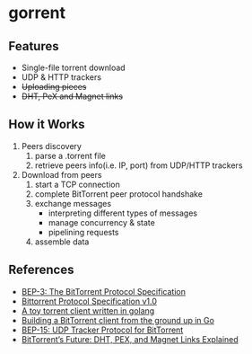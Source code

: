 # gorrent

## Features
- Single-file torrent download
- UDP & HTTP trackers
- ~~Uploading pieces~~
- ~~DHT, PeX and Magnet links~~

## How it Works
1. Peers discovery
   1. parse a .torrent file
   2. retrieve peers info(i.e. IP, port) from UDP/HTTP trackers
2. Download from peers
   1. start a TCP connection
   2. complete BitTorrent peer protocol handshake
   3. exchange messages
      + interpreting different types of messages 
      + manage concurrency & state
      + pipelining requests
   4. assemble data

## References
+ [BEP-3: The BitTorrent Protocol Specification](https://www.bittorrent.org/beps/bep_0003.html)
+ [Bittorrent Protocol Specification v1.0](https://wiki.theory.org/BitTorrentSpecification)
+ [A toy torrent client written in golang](https://github.com/archeryue/go-torrent)
+ [Building a BitTorrent client from the ground up in Go](https://blog.jse.li/posts/torrent)
+ [BEP-15: UDP Tracker Protocol for BitTorrent](http://bittorrent.org/beps/bep_0015.html)
+ [BitTorrent’s Future: DHT, PEX, and Magnet Links Explained](https://lifehacker.com/bittorrent-s-future-dht-pex-and-magnet-links-explain-5411311)

